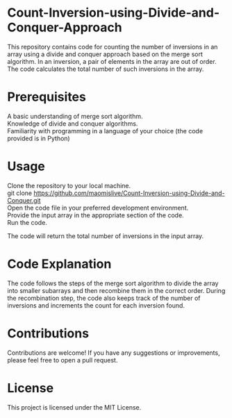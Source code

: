 # Count-Inversion-using-Divide-and-Conquer-Approach

This repository contains code for counting the number of inversions in an array using a divide and conquer approach based on the merge sort algorithm. In an inversion, a pair of elements in the array are out of order. The code calculates the total number of such inversions in the array.

# Prerequisites
A basic understanding of merge sort algorithm.  
Knowledge of divide and conquer algorithms.  
Familiarity with programming in a language of your choice (the code provided is in Python)  
  
# Usage
Clone the repository to your local machine.  
git clone https://github.com/maomislive/Count-Inversion-using-Divide-and-Conquer.git  
Open the code file in your preferred development environment.  
Provide the input array in the appropriate section of the code.  
Run the code.  
  
The code will return the total number of inversions in the input array.  

# Code Explanation
The code follows the steps of the merge sort algorithm to divide the array into smaller subarrays and then recombine them in the correct order. During the recombination step, the code also keeps track of the number of inversions and increments the count for each inversion found.  

# Contributions
Contributions are welcome! If you have any suggestions or improvements, please feel free to open a pull request.  

# License
This project is licensed under the MIT License.  
